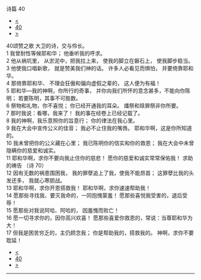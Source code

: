 ﻿





 诗篇 40




* [<](bible/PSA039.md)
* [40](bible/PSA.md)
* [>](bible/PSA041.md)



 
40颂赞之歌 大卫的诗，交与伶长。  
1 我曾耐性等候耶和华； 他垂听我的呼求。  
2 他从祸坑里， 从淤泥中，把我拉上来， 使我的脚立在磐石上， 使我脚步稳当。  
3 他使我口唱新歌， 就是赞美我们神的话。 许多人必看见而惧怕， 并要倚靠耶和华。     
4 那倚靠耶和华、 不理会狂傲和偏向虚假之辈的， 这人便为有福！  
5 耶和华—我的神啊，你所行的奇事， 并你向我们所怀的意念甚多，不能向你陈明； 若要陈明，其事不可胜数。     
6 祭物和礼物，你不喜悦； 你已经开通我的耳朵。 燔祭和赎罪祭非你所要。  
7 那时我说：看哪，我来了！ 我的事在经卷上已经记载了。  
8 我的神啊，我乐意照你的旨意行； 你的律法在我心里。     
9 我在大会中宣传公义的佳音； 我必不止住我的嘴唇。 耶和华啊，这是你所知道的。  
10 我未曾把你的公义藏在心里； 我已陈明你的信实和你的救恩； 我在大会中未曾隐瞒你的慈爱和诚实。     
11 耶和华啊，求你不要向我止住你的慈悲！ 愿你的慈爱和诚实常常保佑我！ 求助的祷告 （诗
70）  
12 因有无数的祸患围困我， 我的罪孽追上了我，使我不能昂首； 这罪孽比我的头发还多， 我就心寒胆战。  
13 耶和华啊，求你开恩搭救我！ 耶和华啊，求你速速帮助我！  
14 愿那些寻找我、要灭我命的，一同抱愧蒙羞！ 愿那些喜悦我受害的，退后受辱！  
15 愿那些对我说阿哈、阿哈的， 因羞愧而败亡！     
16 愿一切寻求你的，因你高兴欢喜！ 愿那些喜爱你救恩的，常说：当尊耶和华为大！  
17 但我是困苦穷乏的，主仍顾念我； 你是帮助我的，搭救我的。 神啊，求你不要耽延！ 
* [<](bible/PSA039.md)
* [40](bible/PSA.md)
* [>](bible/PSA041.md)





---









